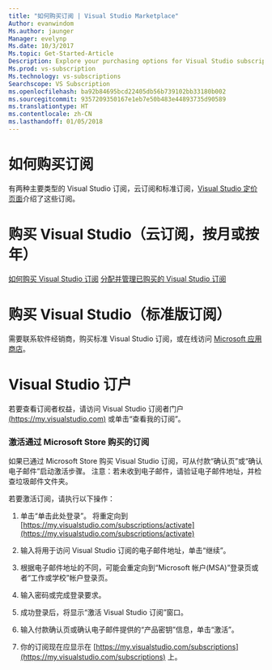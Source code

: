 ```yaml
---
title: "如何购买订阅 | Visual Studio Marketplace"
Author: evanwindom
Ms.author: jaunger
Manager: evelynp
Ms.date: 10/3/2017
Ms.topic: Get-Started-Article
Description: Explore your purchasing options for Visual Studio subscriptions
Ms.prod: vs-subscription
Ms.technology: vs-subscriptions
Searchscope: VS Subscription
ms.openlocfilehash: ba92b84695bcd22405db56b739102bb33180b002
ms.sourcegitcommit: 9357209350167e1eb7e50b483e44893735d90589
ms.translationtype: HT
ms.contentlocale: zh-CN
ms.lasthandoff: 01/05/2018
---
```

#   <a name="how-to-buy-a-subscription"></a>如何购买订阅
有两种主要类型的 Visual Studio 订阅，云订阅和标准订阅，[Visual Studio 定价页面](https://www.visualstudio.com/vs/pricing/)介绍了这些订阅。

# <a name="buy-visual-studio-cloud-subscription-either-monthly-or-annual"></a>购买 Visual Studio（云订阅，按月或按年） 

[如何购买 Visual Studio 订阅](https://docs.microsoft.com/vsts/billing/vs-subscriptions/buy-vs-subscriptions)
[分配并管理已购买的 Visual Studio 订阅](https://docs.microsoft.com/vsts/billing/vs-subscriptions/manage-vs-subscriptions)

# <a name="buy-visual-studio-standard-subscription"></a>购买 Visual Studio（标准版订阅）
需要联系软件经销商，购买标准 Visual Studio 订阅，或在线访问 [Microsoft 应用商店](https://www.microsoft.com/store)。

# <a name="for-visual-studio-subscribers"></a>Visual Studio 订户
若要查看订阅者权益，请访问 Visual Studio 订阅者门户 [(https://my.visualstudio.com)](https://my.visualstudio.com) 或单击“查看我的订阅”。


### <a name="activating-subscriptions-purchased-through-the-microsoft-store"></a>激活通过 Microsoft Store 购买的订阅

如果已通过 Microsoft Store 购买 Visual Studio 订阅，可从付款“确认页”或“确认电子邮件”启动激活步骤。 注意：若未收到电子邮件，请验证电子邮件地址，并检查垃圾邮件文件夹。

若要激活订阅，请执行以下操作： 

1. 单击“单击此处登录”。 将重定向到 [https://my.visualstudio.com/subscriptions/activate](https://my.visualstudio.com/subscriptions/activate)

2. 输入将用于访问 Visual Studio 订阅的电子邮件地址，单击“继续”。

3. 根据电子邮件地址的不同，可能会重定向到“Microsoft 帐户(MSA)”登录页或者“工作或学校”帐户登录页。 

4. 输入密码或完成登录要求。
5. 成功登录后，将显示“激活 Visual Studio 订阅”窗口。
6. 输入付款确认页或确认电子邮件提供的“产品密钥”信息，单击“激活”。

7. 你的订阅现在应显示在 [https://my.visualstudio.com/subscriptions](https://my.visualstudio.com/subscriptions) 上。
